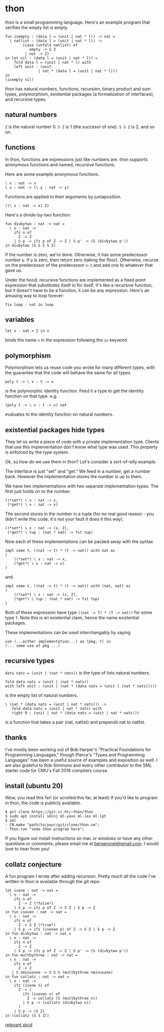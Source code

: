 # thon

thon is a small programming language. Here's an example program that
verifies the empty list is empty.

```
fun isempty : (data l = (unit | nat * l)) -> nat =
  \ natlist : (data l = (unit | nat * l)) ->
        (case (unfold natlist) of
           empty -> S Z
         | not -> Z)
in let nil : (data l = (unit | nat * l)) =
    fold data l = (unit | nat * l) with
    left unit : (unit
               | nat * (data l = (unit | nat * l)))
in
(isempty nil)
```

thon has natural numbers, functions, recursion, binary product and sum
types, polymorphism, existential packages (a formalization of
interfaces), and recursive types.

## natural numbers

`Z` is the natural number 0. `S Z` is 1 (the succesor of one). `S S Z` is 2, and so on.

## functions

In thon, functions are expressions just like numbers are. thon
supports anonymous functions and named, recursive functions.

Here are some example anonymous functions.

```
\ x : nat -> x
\ x : nat -> (\ y : nat -> y)
```

Functions are applied to their arguments by juxtaposition.

```
((\ x : nat -> x) Z)
```

Here's a divide-by-two function:

```
fun divbytwo : nat -> nat =
  \ n : nat ->
    ifz n of
      Z -> Z
    | S p -> ifz p of Z -> Z | S p' -> (S (divbytwo p'))
in divbytwo (S S S S Z)
```
If the number is zero, we're done. Otherwise, it has some predecessor
number `p`. If `p` is zero, then return zero (taking the
floor). Otherwise, recurse on the predecessor of the predecessor `n-2`
and add one to whatever that gave us.

Under the hood, recursive functions are implemented as a fixed point
expression that substitutes itself in for itself. It's like a
recursive function, but it doesn't have to be a function, it can be
any expression. Here's an amusing way to loop forever:

```
fix loop : nat in loop
```

## variables

```
let x : nat = Z in x
```
binds the name `x` in the expression following the `in` keyword.

## polymorphism

Polymorphism lets us reuse code you wrote for many different types,
with the guarantee that the code will behave the same for all types.

```
poly t -> \ x : t -> x
```
is the polymorphic identity function. Feed it a type to get the
identity function on that type. e.g.

```
(poly t -> \ x : t -> x) nat
```
evaluates to the identity function on natural numbers.

## existential packages hide types

They let us write a piece of code with a private implementation
type. Clients that use this implementation don't know what type was
used. This property is enforced by the type system.

Ok, so how do we use them in thon? Let's consider a sort-of-silly
example.

The interface is just "set" and "get." We feed in a number, get a
number back. However the implementation stores the number is up to
them.

We have two implementations with two separate implementation
types. The first just holds on to the number.
```
((*set*) \ x : nat -> x,
 (*get*) \ x : nat -> x)
```
The second stores in the number in a tuple (for no real good reason -
you didn't write this code, it's not your fault it does it this way).

```
((*set*) \ x : nat -> (x, Z),
 (*get*) \ tup : (nat * nat) -> fst tup)
```

Now each of these implementations can be packed away with the syntax

```
impl some t. ((nat -> t) * (t -> nat)) with nat as
(
    ((*set*) \ x : nat -> x,
    (*get*) \ x : nat -> x)
)
```
and

```
impl some t. ((nat -> t) * (t -> nat)) with (nat, nat) as
(
    ((*set*) \ x : nat -> (x, Z),
    (*get*) \ tup : (nat * nat) -> fst tup)
)
```

Both of these expression have type `((nat -> T) * (T -> nat))` for
some type `T`. Note this is an existential claim, hence the name
existential packages.

These implementations can be used interchangably by saying

```
use (...either implementation...) as (pkg, t) in
(... some use of pkg ...)
```

## recursive types

`data nats = (unit | (nat * nats))` is the type of lists natural numbers. 

```
fold data nats = (unit | (nat * nats))
with left unit : (unit | (nat * (data nats = (unit | (nat * nats)))))
```

is the empty list of natural numbers.

```
\ (nat * (data nats = (unit | nat * nats))) ->
   fold data nats = (unit | nat * nats) with
   right 0 : (unit | nat * (data nats = (unit | nat * nats)))
```

is a function that takes a pair (nat, natlist) and prepends nat to natlist.

## thanks

I've mostly been working out of Bob Harper's "Practical Foundations for
Programming Languages," though Pierce's "Types and Programming Languages" has
been a useful source of examples and exposition as well. I am also
grateful to Rob Simmons and every other contributor to the SML starter
code for CMU's Fall 2016 compilers course.

## install (ubuntu 20)

Wow, you read this far! (or scrolled this far, at least) If you'd like
to program in thon, the code is publicly available.

    $ git clone https://git.sr.ht/~thon/thon
    $ sudo apt install smlnj ml-yaxx ml-lex ml-lpt
    $ sml
    - CM.make "path/to/your/git/clone/thon.cm";
    - Thon.run "some thon program here";

If you figure out install instructions on mac or windows or have any
other questions or comments, please email me at
bergeronej@gmail.com. I would love to hear from you!

## collatz conjecture

A fun program I wrote after adding recursion. Pretty much all the code
I've written in thon is available through the git repo.

```
let isone : nat -> nat = 
  \ n : nat ->
    ifz n of
      Z -> Z (*false*)
    | S p -> ifz p of Z -> S Z | S p -> Z
in fun iseven : nat -> nat =
  \ n : nat ->
    ifz n of
      Z -> S Z (*true*)
    | S p -> ifz (iseven p) of Z -> S Z | S p -> Z
in fun divbytwo : nat -> nat =
  \ n : nat ->
    ifz n of
      Z -> Z
    | S p -> ifz p of Z -> Z | S p' -> (S (divbytwo p'))
in fun multbythree : nat -> nat =
  \ n : nat ->
    ifz n of
      Z -> Z
   | S nminusone -> S S S (multbythree nminusone)
in fun collatz : nat -> nat =
  \ n : nat ->
    ifz (isone n) of
      Z -> (
        ifz (iseven n) of
          Z -> collatz (S (multbythree n))
        | S p -> (collatz (divbytwo n))
      )
    | S p -> (S Z)
in (collatz (S S Z))
```

[relevant xkcd](https://xkcd.com/710/)